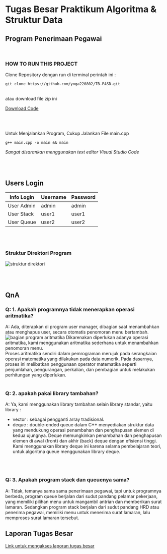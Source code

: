 # Tugas Besar Praktikum Algoritma & Struktur Data

## Program Penerimaan Pegawai

</br>

### HOW TO RUN THIS PROJECT

Clone Repository dengan run di terminal perintah ini :

```
git clone https://github.com/yoga220802/TB-PASD.git
```
</br>
atau download file zip ini

[Download Code](https://github.com/yoga220802/TB-PASD/archive/refs/heads/main.zip)

</br>
</br>

Untuk Menjalankan Program, Cukup Jalankan File main.cpp
```
g++ main.cpp -o main && main
```

*Sangat disarankan menggunakan text editor Visual Studio Code*

</br>
</br>

## Users Login
| Info Login | Username | Password |
|------------|----------|----------|
| User Admin | admin    | admin    |
| User Stack | user1    | user1    |
| User Queue | user2    | user2    |

</br>
</br>

### Struktur Direktori Program
![struktur direktori](./assets/struktur%20TB.jpg)

</br>
</br>

## QnA
### Q:  1. Apakah programnya tidak menerapkan operasi aritmatika?
A: Ada, diterapkan di program user manager, dibagian saat menambahkan atau menghapus user, secara otomatis penomoran menu bertambah.
![bagian program aritmatika](./assets/aritmatika.png)
Dikarenakan diperlukan adanya operasi aritmatika, kami menggunakan aritmatika sederhana untuk menambahkan penomoran menu.
</br>
Proses aritmatika sendiri dalam pemrograman merujuk pada serangkaian operasi matematika yang dilakukan pada data numerik. Pada dasarnya, proses ini melibatkan penggunaan operator matematika seperti penjumlahan, pengurangan, perkalian, dan pembagian untuk melakukan perhitungan yang diperlukan.
</br>
</br>

### Q: 2. apakah pakai library tambahan?
A: Ya, kami menggunakan library tambahan selain library standar, yaitu library : 
- vector : sebagai pengganti array tradisional.
- deque : double-ended queue dalam C++ menyediakan struktur data yang mendukung operasi penambahan dan penghapusan elemen di kedua ujungnya. Deque memungkinkan penambahan dan penghapusan elemen di awal (front) dan akhir (back) deque dengan efisiensi tinggi. Kami menggunakan library deque ini karena selama pembelajaran teori, untuk algoritma queue menggunakan library deque.
</br>
</br>

### Q: 3. Apakah program stack dan queuenya sama?
A: Tidak, temanya sama sama penerimaan pegawai, tapi untuk programnya berbeda, program queue berjalan dari sudut pandang pelamar pekerjaan, yang memiliki pilihan menu untuk mangambil antrian dan memberikan surat lamaran. Sedangkan program stack berjalan dari sudut pandang HRD atau penerima pegawai, memiliki menu untuk menerima surat lamaran, lalu memproses surat lamaran tersebut.

## Laporan Tugas Besar
[Link untuk mengakses laporan tugas besar](./laporan/Laporan%20TB%20PASD%20-%20Kelompok%201%20-%20T.%20Inf%20B.pdf)
